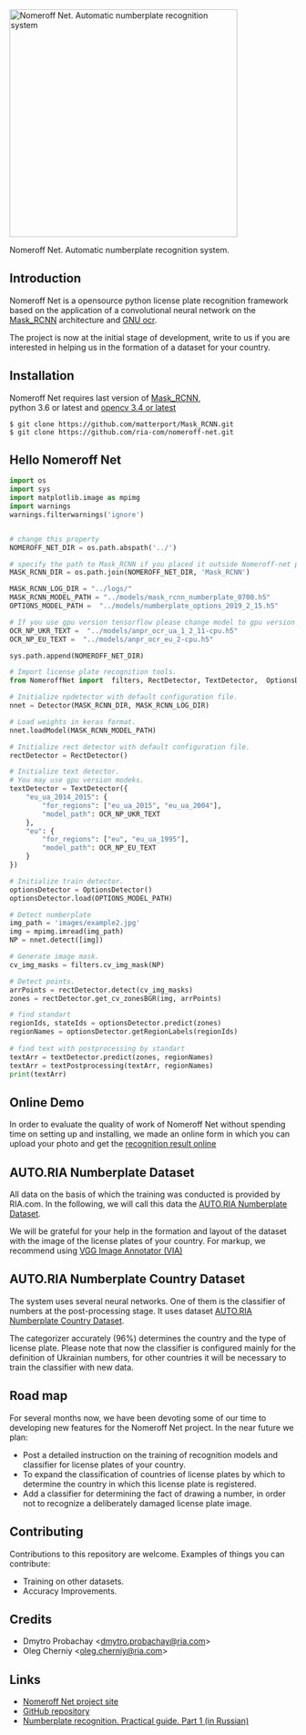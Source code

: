 <img width="400" src="http://linux.ria.ua/img/articles/numberplate_detection/nomeroff_net.svg" alt="Nomeroff Net. Automatic numberplate recognition system"/>

Nomeroff Net. Automatic numberplate recognition system.

## Introduction
Nomeroff Net is a opensource python license plate recognition framework based on the application of a convolutional 
neural network on the [Mask_RCNN](https://github.com/matterport/Mask_RCNN) architecture and [GNU ocr](https://github.com/ria-com/nomeroff-net/blob/master/docs/OCR.md).

The project is now at the initial stage of development, write to us if you are interested in helping us in the formation of a dataset for your country.

## Installation

Nomeroff Net requires last version of [Mask_RCNN](https://github.com/matterport/Mask_RCNN),  
python 3.6 or latest and [opencv 3.4 or latest](https://opencv.org/) 

```
$ git clone https://github.com/matterport/Mask_RCNN.git
$ git clone https://github.com/ria-com/nomeroff-net.git
```


## Hello Nomeroff Net

```python
import os
import sys
import matplotlib.image as mpimg
import warnings
warnings.filterwarnings('ignore')


# change this property
NOMEROFF_NET_DIR = os.path.abspath('../')

# specify the path to Mask_RCNN if you placed it outside Nomeroff-net project
MASK_RCNN_DIR = os.path.join(NOMEROFF_NET_DIR, 'Mask_RCNN')

MASK_RCNN_LOG_DIR = "../logs/"
MASK_RCNN_MODEL_PATH = "../models/mask_rcnn_numberplate_0700.h5"
OPTIONS_MODEL_PATH =  "../models/numberplate_options_2019_2_15.h5"

# If you use gpu version tensorflow please change model to gpu version named like *-gpu.h5
OCR_NP_UKR_TEXT =  "../models/anpr_ocr_ua_1_2_11-cpu.h5"
OCR_NP_EU_TEXT =  "../models/anpr_ocr_eu_2-cpu.h5"

sys.path.append(NOMEROFF_NET_DIR)

# Import license plate recognition tools.
from NomeroffNet import  filters, RectDetector, TextDetector,  OptionsDetector, Detector, textPostprocessing

# Initialize npdetector with default configuration file.
nnet = Detector(MASK_RCNN_DIR, MASK_RCNN_LOG_DIR)

# Load weights in keras format.
nnet.loadModel(MASK_RCNN_MODEL_PATH)

# Initialize rect detector with default configuration file.
rectDetector = RectDetector()

# Initialize text detector.
# You may use gpu version modeks.
textDetector = TextDetector({
    "eu_ua_2014_2015": {
        "for_regions": ["eu_ua_2015", "eu_ua_2004"],
        "model_path": OCR_NP_UKR_TEXT
    },
    "eu": {
        "for_regions": ["eu", "eu_ua_1995"],
        "model_path": OCR_NP_EU_TEXT
    }
})

# Initialize train detector.
optionsDetector = OptionsDetector()
optionsDetector.load(OPTIONS_MODEL_PATH)

# Detect numberplate
img_path = 'images/example2.jpg'
img = mpimg.imread(img_path)
NP = nnet.detect([img])

# Generate image mask.
cv_img_masks = filters.cv_img_mask(NP)

# Detect points.
arrPoints = rectDetector.detect(cv_img_masks)
zones = rectDetector.get_cv_zonesBGR(img, arrPoints)

# find standart
regionIds, stateIds = optionsDetector.predict(zones)
regionNames = optionsDetector.getRegionLabels(regionIds)
 
# find text with postprocessing by standart  
textArr = textDetector.predict(zones, regionNames)
textArr = textPostprocessing(textArr, regionNames)
print(textArr)
```

## Online Demo
In order to evaluate the quality of work of Nomeroff Net without spending time on setting up and installing, we made an online form in which you can upload your photo and get the [recognition result online](https://nomeroff.net.ua/onlinedemo.html)

## AUTO.RIA Numberplate Dataset
All data on the basis of which the training was conducted is provided by RIA.com. In the following, we will call this data the [AUTO.RIA Numberplate Dataset](https://nomeroff.net.ua/datasets/autoriaNumberplateDataset-2018-11-20.zip).

We will be grateful for your help in the formation and layout of the dataset with the image of the license plates of your country. For markup, we recommend using [VGG Image Annotator (VIA)](http://www.robots.ox.ac.uk/~vgg/software/via/)

## AUTO.RIA Numberplate Country Dataset
The system uses several neural networks. One of them is the classifier of numbers at the post-processing stage. It uses dataset
[AUTO.RIA Numberplate Country Dataset](https://nomeroff.net.ua/datasets/autoriaNPCountryDataset-2019-01-14.zip).

The categorizer accurately (96%) determines the country and the type of license plate. Please note that now the classifier is configured
mainly for the definition of Ukrainian numbers, for other countries it will be necessary to train the classifier with new data.</p>

## Road map
For several months now, we have been devoting some of our time to developing new features for the Nomeroff Net project. In the near future we plan:
  * Post a detailed instruction on the training of recognition models and classifier for license plates of your country.
  * To expand the classification of countries of license plates by which to determine the country in which this license plate is registered.
  * Add a classifier for determining the fact of drawing a number, in order not to recognize a deliberately damaged license plate image.


## Contributing
Contributions to this repository are welcome. Examples of things you can contribute:
  * Training on other datasets.
  * Accuracy Improvements.

## Credits
  * Dmytro Probachay &lt;dmytro.probachay@ria.com&gt;
  * Oleg Cherniy &lt;oleg.cherniy@ria.com&gt;


## Links
  * [Nomeroff Net project site](https://nomeroff.net.ua/)
  * [GitHub repository](https://github.com/ria-com/nomeroff-net)
  * [Numberplate recognition. Practical guide. Part 1 (in Russian)](https://habr.com/post/432444/)
